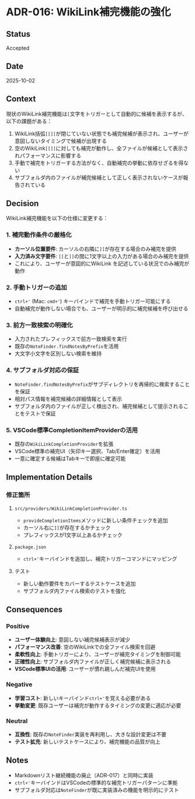 # ADR-016: WikiLink補完機能の強化

## Status
Accepted

## Date
2025-10-02

## Context
現状のWikiLink補完機能は`[`文字をトリガーとして自動的に候補を表示するが、以下の課題がある：

1. WikiLink括弧`[[]]`が閉じていない状態でも補完候補が表示され、ユーザーが意図しないタイミングで候補が出現する
2. 空のWikiLink`[[]]`に対しても補完が動作し、全ファイルが候補として表示されパフォーマンスに影響する
3. 手動で補完をトリガーする方法がなく、自動補完の挙動に依存せざるを得ない
4. サブフォルダ内のファイルが補完候補として正しく表示されないケースが報告されている

## Decision
WikiLink補完機能を以下の仕様に変更する：

### 1. 補完動作条件の厳格化
- **カーソル位置要件**: カーソルの右隣に`]]`が存在する場合のみ補完を提供
- **入力済み文字要件**: `[[`と`]]`の間に1文字以上の入力がある場合のみ補完を提供
- これにより、ユーザーが意図的にWikiLink を記述している状況でのみ補完が動作

### 2. 手動トリガーの追加
- `ctrl+'` (Mac: `cmd+'`) キーバインドで補完を手動トリガー可能にする
- 自動補完が動作しない場合でも、ユーザーが明示的に補完候補を呼び出せる

### 3. 前方一致検索の明確化
- 入力されたプレフィックスで前方一致検索を実行
- 既存の`NoteFinder.findNotesByPrefix`を活用
- 大文字小文字を区別しない検索を維持

### 4. サブフォルダ対応の保証
- `NoteFinder.findNotesByPrefix`がサブディレクトリを再帰的に検索することを保証
- 相対パス情報を補完候補の詳細情報として表示
- サブフォルダ内のファイルが正しく検出され、補完候補として提示されることをテストで保証

### 5. VSCode標準CompletionItemProviderの活用
- 既存の`WikiLinkCompletionProvider`を拡張
- VSCode標準の補完UI（矢印キー選択、Tab/Enter確定）を活用
- 一意に確定する候補はTabキーで即座に確定可能

## Implementation Details

### 修正箇所
1. `src/providers/WikiLinkCompletionProvider.ts`
   - `provideCompletionItems`メソッドに新しい条件チェックを追加
   - カーソル右に`]]`が存在するかチェック
   - プレフィックスが1文字以上あるかチェック

2. `package.json`
   - `ctrl+'`キーバインドを追加し、補完トリガーコマンドにマッピング

3. テスト
   - 新しい動作要件をカバーするテストケースを追加
   - サブフォルダ内ファイル検索のテストを強化

## Consequences

### Positive
- **ユーザー体験向上**: 意図しない補完候補表示が減少
- **パフォーマンス改善**: 空のWikiLinkでの全ファイル検索を回避
- **柔軟性向上**: 手動トリガーにより、ユーザーが補完タイミングを制御可能
- **正確性向上**: サブフォルダ内ファイルが正しく補完候補に表示される
- **VSCode標準UIの活用**: ユーザーが慣れ親しんだ補完UIを使用

### Negative
- **学習コスト**: 新しいキーバインド`ctrl+'`を覚える必要がある
- **挙動変更**: 既存ユーザーは補完が動作するタイミングの変更に適応が必要

### Neutral
- **互換性**: 既存の`NoteFinder`実装を再利用し、大きな設計変更は不要
- **テスト拡充**: 新しいテストケースにより、補完機能の品質が向上

## Notes
- Markdownリスト継続機能の廃止（ADR-017）と同時に実装
- `ctrl+'`キーバインドはVSCodeの標準的な補完トリガーパターンに準拠
- サブフォルダ対応は`NoteFinder`が既に実装済みの機能を明示的にテスト
